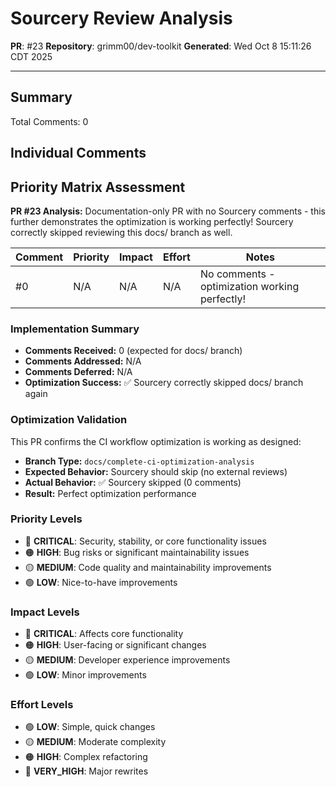 # Sourcery Review Analysis
**PR**: #23
**Repository**: grimm00/dev-toolkit
**Generated**: Wed Oct  8 15:11:26 CDT 2025

---

## Summary

Total Comments: 0

## Individual Comments

## Priority Matrix Assessment

**PR #23 Analysis:** Documentation-only PR with no Sourcery comments - this further demonstrates the optimization is working perfectly! Sourcery correctly skipped reviewing this docs/ branch as well.

| Comment | Priority | Impact | Effort | Notes |
|---------|----------|--------|--------|-------|
| #0 | N/A | N/A | N/A | No comments - optimization working perfectly! |

### Implementation Summary
- **Comments Received:** 0 (expected for docs/ branch)
- **Comments Addressed:** N/A
- **Comments Deferred:** N/A
- **Optimization Success:** ✅ Sourcery correctly skipped docs/ branch again

### Optimization Validation
This PR confirms the CI workflow optimization is working as designed:
- **Branch Type:** `docs/complete-ci-optimization-analysis`
- **Expected Behavior:** Sourcery should skip (no external reviews)
- **Actual Behavior:** ✅ Sourcery skipped (0 comments)
- **Result:** Perfect optimization performance

### Priority Levels
- 🔴 **CRITICAL**: Security, stability, or core functionality issues
- 🟠 **HIGH**: Bug risks or significant maintainability issues
- 🟡 **MEDIUM**: Code quality and maintainability improvements
- 🟢 **LOW**: Nice-to-have improvements

### Impact Levels
- 🔴 **CRITICAL**: Affects core functionality
- 🟠 **HIGH**: User-facing or significant changes
- 🟡 **MEDIUM**: Developer experience improvements
- 🟢 **LOW**: Minor improvements

### Effort Levels
- 🟢 **LOW**: Simple, quick changes
- 🟡 **MEDIUM**: Moderate complexity
- 🟠 **HIGH**: Complex refactoring
- 🔴 **VERY_HIGH**: Major rewrites


